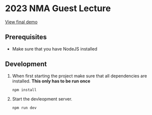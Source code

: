 # 2023 NMA Guest Lecture

[View final demo](https://newmediaarts.github.io/2023_nma_lecture/)

## Prerequisites

- Make sure that you have NodeJS installed

## Development

1. When first starting the project make sure that all dependencies are installed.
   **This only has to be run once**

   `npm install`

2. Start the devleopment server.

   `npm run dev`
